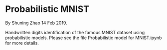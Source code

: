 # Probabilistic MNIST

By Shuning Zhao 14 Feb 2019.

Handwritten digits identification of the famous MNIST dataset using probabilistic models. 
Please see the file Probabilistic model for MNIST.ipynb for more details.